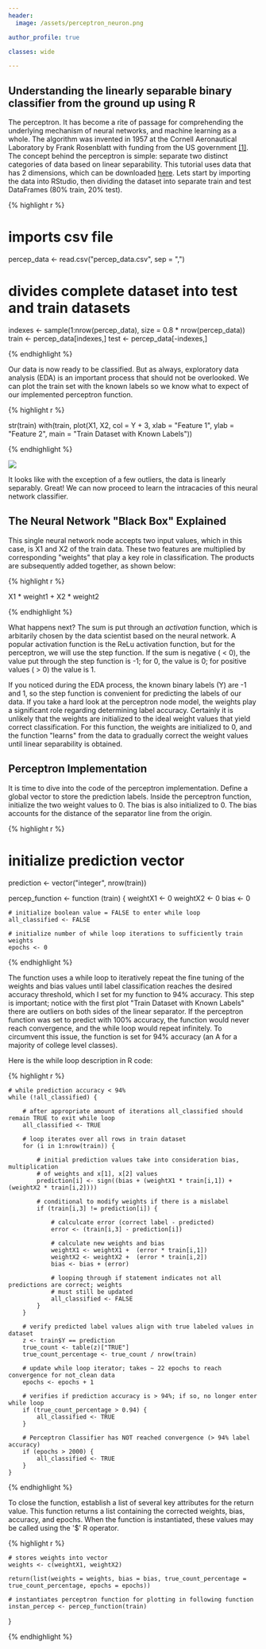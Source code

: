 ```yaml
---
header:
  image: /assets/perceptron_neuron.png

author_profile: true

classes: wide

---
```


## Understanding the linearly separable binary classifier from the ground up using R

The perceptron. It has become a rite of passage for comprehending the underlying mechanism of neural networks, and machine learning as a whole. The algorithm was invented in 1957 at the Cornell Aeronautical Laboratory by Frank Rosenblatt with funding from the US government [[1]](http://psycnet.apa.org/doiLanding?doi=10.1037%2Fh0042519). The concept behind the perceptron is simple: separate two distinct categories of data based on linear separability. This tutorial uses data that has 2 dimensions, which can be downloaded [here](https://sokolj.com/assets/2018-03-04-Single-Layer-Perceptron-Implementation/percep_data.csv). Lets start by importing the data into RStudio, then dividing the dataset into separate train and test DataFrames (80% train, 20% test). 


{% highlight r %}
# imports csv file
percep_data <- read.csv("percep_data.csv", sep = ",")

# divides complete dataset into test and train datasets
indexes <- sample(1:nrow(percep_data), size = 0.8 * nrow(percep_data))
train <- percep_data[indexes,]
test <- percep_data[-indexes,]

{% endhighlight %}

Our data is now ready to be classified. But as always, exploratory data analysis (EDA) is an important process that should not be overlooked. We can plot the train set with the known labels so we know what to expect of our implemented perceptron function.

{% highlight r %}

str(train)
with(train, plot(X1, X2, col = Y + 3, xlab = "Feature 1", ylab = "Feature 2", main = "Train Dataset with Known Labels"))

{% endhighlight %}

<img src="../assets/2018-03-04-Single-Layer-Perceptron-Implementation/init_percep_plot.jpg" align="center" > 

It looks like with the exception of a few outliers, the data is linearly separably. Great! We can now proceed to learn the intracacies of this neural network classifier. 

## The Neural Network "Black Box" Explained

This single neural network node accepts two input values, which in this case, is X1 and X2 of the train data. These two features are multiplied by corresponding "weights" that play a key role in classification. The products are subsequently added together, as shown below: 

{% highlight r %}

X1 * weight1 + X2 * weight2

{% endhighlight %}

What happens next? The sum is put through an _activation_ function, which is arbitarily chosen by the data scientist based on the neural network. A popular activation function is the ReLu activation function, but for the perceptron, we will use the step function. If the sum is negative ( < 0), the value put through the step function is -1; for 0, the value is 0; for positive values ( > 0) the value is 1. 

If you noticed during the EDA process, the known binary labels (Y) are -1 and 1, so the step function is convenient for predicting the labels of our data. If you take a hard look at the perceptron node model, the weights play a significant role regarding determining label accuracy. Certainly it is unlikely that the weights are initialized to the ideal weight values that yield correct classification. For this function, the weights are initialized to 0, and the function "learns" from the data to gradually correct the weight values until linear separability is obtained. 

## Perceptron Implementation 

It is time to dive into the code of the perceptron implementation. Define a global vector to store the prediction labels. Inside the perceptron function, initialize the two weight values to 0. The bias is also initialized to 0. The bias accounts for the distance of the separator line from the origin. 

{% highlight r %}

# initialize prediction vector
prediction <- vector("integer", nrow(train))

percep_function <- function (train) {
    weightX1  <- 0
    weightX2  <- 0
    bias      <- 0
  
    # initialize boolean value = FALSE to enter while loop
    all_classified <- FALSE
    
    # initialize number of while loop iterations to sufficiently train weights
    epochs <- 0

{% endhighlight %}

The function uses a while loop to iteratively repeat the fine tuning of the weights and bias values
until label classification reaches the desired accuracy threshold, which I set for my function to 94% accuracy. 
This step is important; notice with the first plot "Train Dataset with Known Labels" there are outliers 
on both sides of the linear separator. If the perceptron function was set to predict with 100% accuracy, 
the function would never reach convergence, and the while loop would repeat infinitely. To circumvent this issue, the 
function is set for 94% accuracy (an A for a majority of college level classes). 

Here is the while loop description in R code: 

{% highlight r %}

    # while prediction accuracy < 94% 
    while (!all_classified) {
    
        # after appropriate amount of iterations all_classified should remain TRUE to exit while loop
        all_classified <- TRUE
        
        # loop iterates over all rows in train dataset
        for (i in 1:nrow(train)) {
            
            # initial prediction values take into consideration bias, multiplication 
            # of weights and x[1], x[2] values
            prediction[i] <- sign((bias + (weightX1 * train[i,1]) + (weightX2 * train[i,2])))
      
            # conditional to modify weights if there is a mislabel
            if (train[i,3] != prediction[i]) {
                
                # calculcate error (correct label - predicted)
                error <- (train[i,3] - prediction[i])
                
                # calculate new weights and bias
                weightX1 <- weightX1 +  (error * train[i,1])
                weightX2 <- weightX2 +  (error * train[i,2])
                bias <- bias + (error)
                
                # looping through if statement indicates not all predictions are correct; weights 
                # must still be updated 
                all_classified <- FALSE
            }
        }
        
        # verify predicted label values align with true labeled values in dataset
        z <- train$Y == prediction
        true_count <- table(z)["TRUE"]
        true_count_percentage <- true_count / nrow(train)
        
        # update while loop iterator; takes ~ 22 epochs to reach convergence for not_clean data
        epochs <- epochs + 1
        
        # verifies if prediction accuracy is > 94%; if so, no longer enter while loop
        if (true_count_percentage > 0.94) {
            all_classified <- TRUE
        }
        
        # Perceptron Classifier has NOT reached convergence (> 94% label accuracy)
        if (epochs > 2000) {
            all_classified <- TRUE
        }
    } 
    
{% endhighlight %}

To close the function, establish a list of several key attributes for the return value. This function returns a list containing the corrected weights, bias, accuracy, and epochs. When the function is instantiated, these values may be called using the '$' R operator.

{% highlight r %}

    # stores weights into vector 
    weights <- c(weightX1, weightX2)
    
    return(list(weights = weights, bias = bias, true_count_percentage = true_count_percentage, epochs = epochs))
    
    # instantiates perceptron function for plotting in following function
    instan_percep <- percep_function(train)
}

{% endhighlight %}



